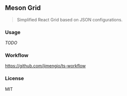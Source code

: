 ## Meson Grid

> Simplified React Grid based on JSON configurations.

### Usage

_TODO_

### Workflow

https://github.com/jimengio/ts-workflow

### License

MIT
